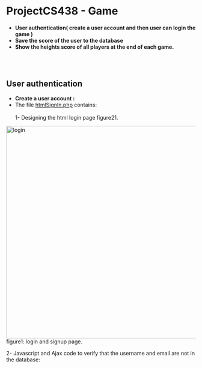 # ProjectCS438 - Game <br>
* **User authentication( create a user account and then user can login the game )**<br>
* **Save the score of the user to the database** <br>
* **Show the heights score of all players at the end  of each game.** <br>

<br><br>

## User authentication
* **Create a user account :**
* The file [htmlSignIn.php](https://github.com/RanaMHM/ProjectCS438/blob/main/htmlSignIn.php) contains:<br><br>
1- Designing the html login page figure21. <br>
<div>  <img width="565" alt="login" src="https://user-images.githubusercontent.com/52053143/166151941-2e1e6fac-43f4-45f0-94d8-de2f118dbcad.png">  </div>
figure1: login and signup page. <br>


2- Javascript and Ajax code to verify that the username and email are not in the database:
 > ```
 <script> 
    $(document).ready(function(){

        $("#email").keyup(function(){
    
            var email = $(this).val().trim();
      
            if(email != ''){
      
               $.ajax({
                  url: 'SignUpDB.php',
                  type: 'POST',
                  data: {email: email},
                  success: function(response){
      
                      $('#emailStatus').html(response);
      
                   }
               });
            }else{
               $("#emailStatus").html("");
            }

        });
    
     });

```

<br><br><hr>
The player creates an account for himself by registering a username, email and password, the figure 1

<div>&nbsp;&nbsp;&nbsp;&nbsp;&nbsp;&nbsp;&nbsp;&nbsp;&nbsp;&nbsp;&nbsp;&nbsp;&nbsp;&nbsp;&nbsp;&nbsp;&nbsp;&nbsp;&nbsp;&nbsp;&nbsp;&nbsp;&nbsp;&nbsp;<img width="350" alt="4" alt="signup" src="https://user-images.githubusercontent.com/52053143/166150983-d581044c-3ff3-4ff3-bd64-0ed5614fea65.png" ></div>
<div style="text align:center;">&nbsp;&nbsp;&nbsp;&nbsp;&nbsp;&nbsp;&nbsp;&nbsp;&nbsp;&nbsp;&nbsp;&nbsp;&nbsp;&nbsp;&nbsp;&nbsp;&nbsp;&nbsp;&nbsp;&nbsp;&nbsp;&nbsp;&nbsp;&nbsp;&nbsp;&nbsp;&nbsp;&nbsp;&nbsp;&nbsp;&nbsp;&nbsp;&nbsp;&nbsp;&nbsp;&nbsp;&nbsp;&nbsp;&nbsp;&nbsp;&nbsp;&nbsp;&nbsp;&nbsp;&nbsp;&nbsp;&nbsp;&nbsp;&nbsp;&nbsp;&nbsp;&nbsp;&nbsp;&nbsp;&nbsp;&nbsp;&nbsp;&nbsp;&nbsp;Figure1: Signup page</div>
<br>
The availability of the username and email are checked because each player must have a special username and email and it is not possible to register with them again.



[SignIuDB.php](https://github.com/RanaMHM/ProjectCS438/blob/main/SignUpDB.php)
